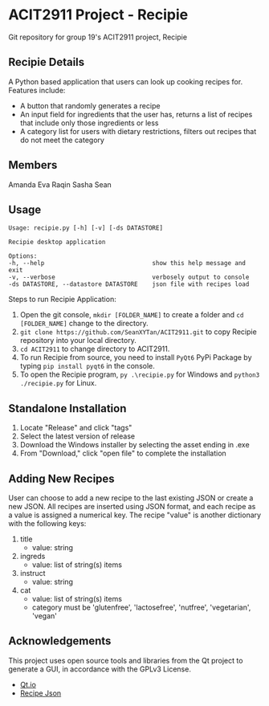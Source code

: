 # ACIT2911 Project - Recipie

Git repository for group 19's ACIT2911 project, Recipie

## Recipie Details

A Python based application that users can look up cooking recipes for.
Features include:
- A button that randomly generates a recipe
- An input field for ingredients that the user has, returns a list of recipes that include only those ingredients or less
- A category list for users with dietary restrictions, filters out recipes that do not meet the category


## Members

Amanda
Eva
Raqin
Sasha
Sean


## Usage 

```text
Usage: recipie.py [-h] [-v] [-ds DATASTORE]

Recipie desktop application 

Options: 
-h, --help                              show this help message and exit 
-v, --verbose                           verbosely output to console 
-ds DATASTORE, --datastore DATASTORE    json file with recipes load 
```

Steps to run Recipie Application: 
1. Open the git console, `mkdir [FOLDER_NAME]` to create a folder and `cd [FOLDER_NAME]` change to the directory. 
2. `git clone https://github.com/SeanXYTan/ACIT2911.git` to copy Recipie repository into your local directory. 
3. `cd ACIT2911` to change directory to ACIT2911. 
4. To run Recipie from source, you need to install `PyQt6` PyPi Package by typing `pip install pyqt6` in the console. 
5. To open the Recipie program, `py .\recipie.py` for Windows and `python3 ./recipie.py` for Linux.


## Standalone Installation 

1. Locate "Release" and click "tags"
2. Select the latest version of release 
3. Download the Windows installer by selecting the asset ending in .exe
4. From "Download," click "open file" to complete the installation 


## Adding New Recipes 

User can choose to add a new recipe to the last existing JSON or create a new JSON. 
All recipes are inserted using JSON format, and each recipe as a value is assigned a numerical key.
The recipe "value" is another dictionary with the following keys: 

1. title            
    * value: string
2. ingreds          
    * value: list of string(s) items
3. instruct         
    * value: string
4. cat              
    * value: list of string(s) items 
    * category must be 'glutenfree', 'lactosefree', 'nutfree', 'vegetarian', 'vegan' 


## Acknowledgements

This project uses open source tools and libraries from the Qt project to generate a GUI, in accordance with the GPLv3 License.

* [Qt.io](https://www.qt.io/product/features?hsLang=en#js-6-4)
* [Recipe Json](https://eightportions.com/datasets/Recipes/)
